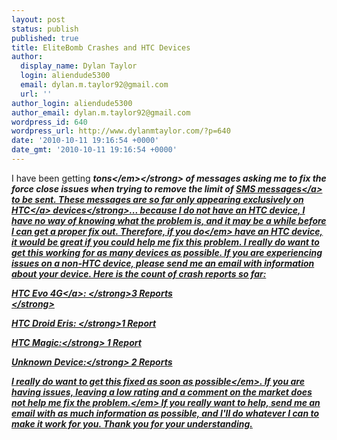 ```yaml
---
layout: post
status: publish
published: true
title: EliteBomb Crashes and HTC Devices
author:
  display_name: Dylan Taylor
  login: aliendude5300
  email: dylan.m.taylor92@gmail.com
  url: ''
author_login: aliendude5300
author_email: dylan.m.taylor92@gmail.com
wordpress_id: 640
wordpress_url: http://www.dylanmtaylor.com/?p=640
date: '2010-10-11 19:16:54 +0000'
date_gmt: '2010-10-11 19:16:54 +0000'
---
```

<p>I have been getting <strong><em>tons<&#47;em><&#47;strong> of messages asking me to fix the force close issues when trying to remove the limit of <a class="zem_slink" title="SMS" rel="wikipedia" href="http:&#47;&#47;en.wikipedia.org&#47;wiki&#47;SMS">SMS messages<&#47;a> to be sent. These messages are so far only appearing <strong>exclusively on <a class="zem_slink" title="HTC" rel="homepage" href="http:&#47;&#47;www.htc.com">HTC<&#47;a> devices<&#47;strong>... because I do not have an HTC device, I have no way of knowing what the problem is, and it may be a while before I can get a proper fix out. Therefore, if you <em>do<&#47;em> have an HTC device, it would be great if you could help me fix this problem. I really do want to get this working for as many devices as possible. If you are experiencing issues on a non-HTC device, please send me an email with information about your device. Here is the count of crash reports so far:</p>
<p><strong>HTC <a class="zem_slink" title="HTC Evo 4G" rel="wikipedia" href="http:&#47;&#47;en.wikipedia.org&#47;wiki&#47;HTC_Evo_4G">Evo 4G<&#47;a>: <&#47;strong>3 Reports<strong><br />
<&#47;strong></p>
<p><strong>HTC Droid Eris: <&#47;strong>1 Report</p>
<p><strong>HTC Magic:<&#47;strong> 1 Report</p>
<p><strong>Unknown Device:<&#47;strong> 2 Reports</p>
<p>I really do want to get this fixed <em>as soon as possible<&#47;em>. If you are having issues, leaving a low rating and a comment on the market <em>does not help me fix the problem.<&#47;em> If you really want to help, send me an email with as much information as possible, and I'll do whatever I can to make it work for you. Thank you for your understanding.</p>
